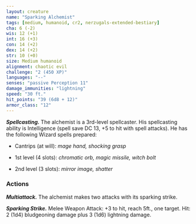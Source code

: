 ```yaml
---
layout: creature
name: "Sparking Alchemist"
tags: [medium, humanoid, cr2, nerzugals-extended-bestiary]
cha: 6 (-2)
wis: 12 (+1)
int: 16 (+3)
con: 14 (+2)
dex: 14 (+2)
str: 10 (+0)
size: Medium humanoid
alignment: chaotic evil
challenge: "2 (450 XP)"
languages: "--"
senses: "passive Perception 11"
damage_immunities: "lightning"
speed: "30 ft."
hit_points: "39 (6d8 + 12)"
armor_class: "12"
---
```


***Spellcasting.*** The alchemist is a 3rd-level spellcaster. His
spellcasting ability is Intelligence (spell save DC 13, +5
to hit with spell attacks). He has the following Wizard
spells prepared:

* Cantrips (at will): <i>mage hand, shocking grasp</i>

* 1st level (4 slots): <i>chromatic orb, magic missile, witch bolt</i>

* 2nd level (3 slots): <i>mirror image, shatter</i>

### Actions

***Multiattack.*** The alchemist makes two attacks with its
sparking strike.

***Sparking Strike.*** Melee Weapon Attack: +3 to hit, reach
5ft., one target. Hit: 2 (1d4) bludgeoning damage plus
3 (1d6) lightning damage.
